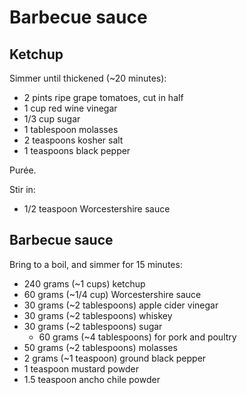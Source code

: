 Barbecue sauce
==============

Ketchup
-------

Simmer until thickened (~20 minutes):

- 2 pints ripe grape tomatoes, cut in half
- 1 cup red wine vinegar
- 1/3 cup sugar
- 1 tablespoon molasses
- 2 teaspoons kosher salt
- 1 teaspoons black pepper

Purée.

Stir in:

- 1/2 teaspoon Worcestershire sauce

Barbecue sauce
--------------

Bring to a boil, and simmer for 15 minutes:

- 240 grams (~1 cups) ketchup
- 60 grams (~1/4 cup) Worcestershire sauce
- 30 grams (~2 tablespoons) apple cider vinegar
- 30 grams (~2 tablespoons) whiskey
- 30 grams (~2 tablespoons) sugar
  - 60 grams (~4 tablespoons) for pork and poultry
- 50 grams (~2 tablespoons) molasses
- 2 grams (~1 teaspoon) ground black pepper
- 1 teaspoon mustard powder
- 1.5 teaspoon ancho chile powder
